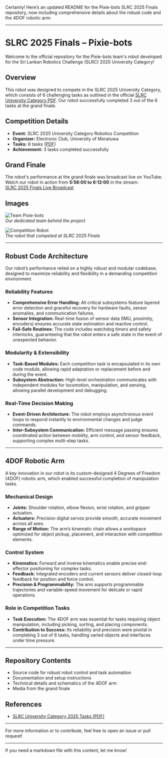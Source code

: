 Certainly! Here’s an updated README for the Pixie-bots SLRC 2025 Finals repository, now including comprehensive details about the robust code and the 4DOF robotic arm:

---

# SLRC 2025 Finals – Pixie-bots

Welcome to the official repository for the Pixie-bots team's robot developed for the Sri Lankan Robotics Challenge (SLRC) 2025 University Category!

## Overview

This robot was designed to compete in the SLRC 2025 University Category, which consists of 6 challenging tasks as outlined in the official [SLRC University Category PDF](https://ent.uom.lk/wp-content/uploads/2025/02/SLRC-University-Category.pdf). Our robot successfully completed 3 out of the 6 tasks at the grand finale.

## Competition Details

- **Event:** SLRC 2025 University Category Robotics Competition
- **Organizer:** Electronic Club, University of Moratuwa
- **Tasks:** 6 tasks ([PDF](https://ent.uom.lk/wp-content/uploads/2025/02/SLRC-University-Category.pdf))
- **Achievement:** 3 tasks completed successfully

## Grand Finale

The robot's performance at the grand finale was broadcast live on YouTube.  
Watch our robot in action from **5:56:00 to 6:12:00** in the stream:  
[SLRC 2025 Finals Live Broadcast](https://m.youtube.com/watch?v=aplZ_r-cd3Y)

## Images

![Team Pixie-bots](team.jpg)  
*Our dedicated team behind the project*

![Competition Robot](robo.jpg)  
*The robot that competed at SLRC 2025 Finals*

---

## Robust Code Architecture

Our robot’s performance relied on a highly robust and modular codebase, designed to maximize reliability and flexibility in a demanding competition environment.

### Reliability Features

- **Comprehensive Error Handling:** All critical subsystems feature layered error detection and graceful recovery for hardware faults, sensor anomalies, and communication failures.
- **Sensor Integration:** Real-time fusion of sensor data (IMU, proximity, encoders) ensures accurate state estimation and reactive control.
- **Fail-Safe Routines:** The code includes watchdog timers and safety interlocks, guaranteeing that the robot enters a safe state in the event of unexpected behavior.

### Modularity & Extensibility

- **Task-Based Modules:** Each competition task is encapsulated in its own code module, allowing rapid adaptation or replacement before and during the event.
- **Subsystem Abstraction:** High-level orchestration communicates with independent modules for locomotion, manipulation, and sensing, allowing parallel development and debugging.

### Real-Time Decision Making

- **Event-Driven Architecture:** The robot employs asynchronous event loops to respond instantly to environmental changes and judge commands.
- **Inter-Subsystem Communication:** Efficient message passing ensures coordinated action between mobility, arm control, and sensor feedback, supporting complex multi-step tasks.

---

## 4DOF Robotic Arm

A key innovation in our robot is its custom-designed 4 Degrees of Freedom (4DOF) robotic arm, which enabled successful completion of manipulation tasks.

### Mechanical Design

- **Joints:** Shoulder rotation, elbow flexion, wrist rotation, and gripper actuation.
- **Actuators:** Precision digital servos provide smooth, accurate movement across all axes.
- **Range of Motion:** The arm’s kinematic chain allows a workspace optimized for object pickup, placement, and interaction with competition elements.

### Control System

- **Kinematics:** Forward and inverse kinematics enable precise end-effector positioning for complex tasks.
- **Feedback:** Integrated encoders and current sensors deliver closed-loop feedback for position and force control.
- **Precision & Programmability:** The arm supports programmable trajectories and variable-speed movement for delicate or rapid operations.

### Role in Competition Tasks

- **Task Execution:** The 4DOF arm was essential for tasks requiring object manipulation, including picking, sorting, and placing components.
- **Contribution to Success:** Its reliability and precision were pivotal in completing 3 out of 6 tasks, handling varied objects and interfaces under time pressure.

---

## Repository Contents

- Source code for robust robot control and task automation
- Documentation and setup instructions
- Technical details and schematics of the 4DOF arm
- Media from the grand finale

## References

- [SLRC University Category 2025 Tasks (PDF)](https://ent.uom.lk/wp-content/uploads/2025/02/SLRC-University-Category.pdf)

---

For more information or to contribute, feel free to open an issue or pull request!

---

If you need a markdown file with this content, let me know!